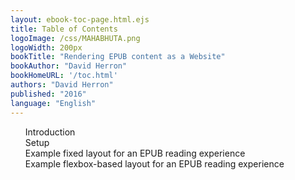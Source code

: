 ```yaml
---
layout: ebook-toc-page.html.ejs
title: Table of Contents
logoImage: /css/MAHABHUTA.png
logoWidth: 200px
bookTitle: "Rendering EPUB content as a Website"
bookAuthor: "David Herron"
bookHomeURL: '/toc.html'
authors: "David Herron"
published: "2016"
language: "English"
---
```


<nav epub:type="toc" id="toc">
<ol type="1" start="1">
    <li><a href="introduction.html" id="introduction">Introduction</a></li>
    <li><a href="setup.html" id="setup">Setup</a></li>
    <li><a href="layout-fixed.html" id="layout-fixed">Example fixed layout for an EPUB reading experience</a></li>
    <li><a href="layout-flexbox.html" id="layout-flexbox">Example flexbox-based layout for an EPUB reading experience</a></li>
</ol>
</nav>
